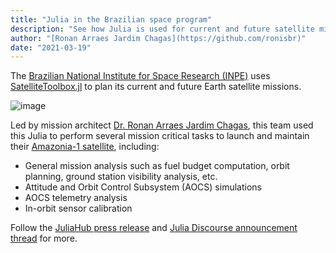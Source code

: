 ```yaml
---
title: "Julia in the Brazilian space program"
description: "See how Julia is used for current and future satellite missions."
author: "[Ronan Arraes Jardim Chagas](https://github.com/ronisbr)"
date: "2021-03-19"
---
```


The [Brazilian National Institute for Space Research (INPE)](https://www.gov.br/inpe/) uses [SatelliteToolbox.jl](https://github.com/JuliaSpace/SatelliteToolbox.jl) to plan its current and future Earth satellite missions.

![image](https://global.discourse-cdn.com/julialang/original/3X/e/5/e59846ff7eaf27725ccb8f0555b7c7e8600a32c0.jpeg)

Led by mission architect [Dr. Ronan Arraes Jardim Chagas](https://ronanarraes.com/), this team used this Julia to perform several mission critical tasks to launch and maintain their [Amazonia-1 satellite](https://www.gov.br/inpe/pt-br/programas/amazonia1), including:

* General mission analysis such as fuel budget computation, orbit planning, ground station visibility analysis, etc.
* Attitude and Orbit Control Subsystem (AOCS) simulations
* AOCS telemetry analysis
* In-orbit sensor calibration

Follow the [JuliaHub press release](https://juliahub.com/industries/case-studies/brazilnationalinstituteforspaceresearch) and [Julia Discourse announcement thread](https://discourse.julialang.org/t/julia-and-the-satellite-amazonia-1/57541) for more.
